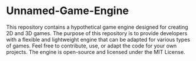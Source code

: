 # Unnamed-Game-Engine
This repository contains a hypothetical game engine designed for creating 2D and 3D games. The purpose of this repository is to provide developers with a flexible and lightweight engine that can be adapted for various types of games.  Feel free to contribute, use, or adapt the code for your own projects. The engine is open-source and licensed under the MIT License. 
